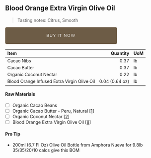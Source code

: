 ## Blood Orange Extra Virgin Olive Oil 
> Tasting notes: Citrus, Smooth

[![Buy Now](/assets/images/buy-now.png "Buy Now")](https://shop.osocra.com/collections/bars/products/21121816)

| Item | Quantity | UoM  |
| :---     | ---:    | :--- |
| Cacao Nibs  | 0.37    | lb    |
| Cacao Butter   | 0.37    | lb    |
| Organic Coconut Nectar    | 0.22      | lb      |
| Blood Orange Infused Extra Virgin Olive Oil     | 0.04 (0.64 oz)     | lb      |

#### Raw Materials
- [ ] Organic Cacao Beans
- [ ] Organic Cacao Butter - Peru, Natural [[1](/vendors)]
- [ ] Organic Coconut Nectar [[2](/vendors)]
- [ ] Blood Orange Extra Virgin Olive Oil [[8](/vendors)]

#### Pro Tip
- 200ml (6.7 Fl Oz) Olive Oil Bottle from Amphora Nueva for 9.8lb 35/35/20/10 calcs give this BOM
